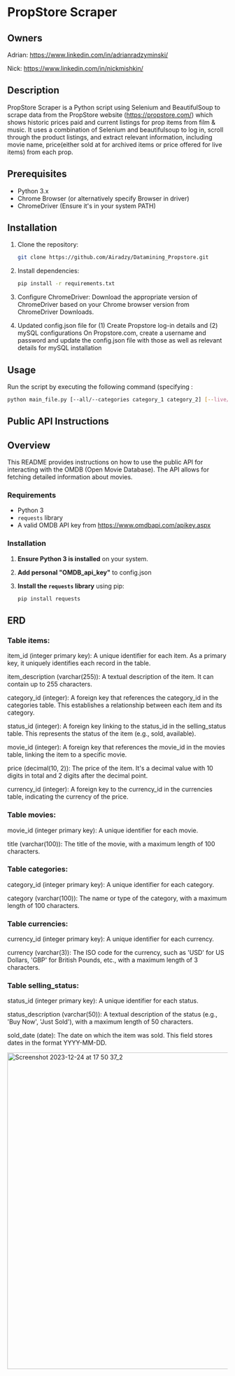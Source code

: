 # PropStore Scraper

## Owners
Adrian: https://www.linkedin.com/in/adrianradzyminski/

Nick: https://www.linkedin.com/in/nickmishkin/

## Description
PropStore Scraper is a Python script using Selenium and BeautifulSoup to scrape data from the PropStore website (https://propstore.com/) which shows historic prices paid and current listings for prop items from film & music. It uses a combination of Selenium and beautifulsoup to log in, scroll through the product listings, 
and extract relevant information, including movie name, price(either sold at for archived items or price offered for live items) from each prop.

## Prerequisites
- Python 3.x
- Chrome Browser (or alternatively specify Browser in driver)
- ChromeDriver (Ensure it's in your system PATH)

## Installation
1. Clone the repository:
   ```bash
   git clone https://github.com/Airadzy/Datamining_Propstore.git
   
2. Install dependencies:

   ```bash 
   pip install -r requirements.txt

3. Configure ChromeDriver:
Download the appropriate version of ChromeDriver based on your Chrome browser version from ChromeDriver Downloads.

4. Updated config.json file for (1) Create Propstore log-in details and (2) mySQL configurations
On Propstore.com, create a username and password and update the config.json file with those as well as relevant details for mySQL installation

## Usage
Run the script by executing the following command (specifying :
   
   ```bash 
   python main_file.py [--all/--categories category_1 category_2] [--live/--sold]
   ```

## Public API Instructions

## Overview
This README provides instructions on how to use the public API for interacting with the OMDB (Open Movie Database). The API allows for fetching detailed information about movies.

### Requirements
- Python 3
- `requests` library
- A valid OMDB API key from https://www.omdbapi.com/apikey.aspx

### Installation
1. **Ensure Python 3 is installed** on your system.
2. **Add personal "OMDB_api_key"** to config.json
3. **Install the `requests` library** using pip:
   
   ```bash
   pip install requests
   ```
   
## ERD

### Table items:

item_id (integer primary key): A unique identifier for each item. As a primary key, it uniquely identifies each record in the table.

item_description (varchar(255)): A textual description of the item. It can contain up to 255 characters.

category_id (integer): A foreign key that references the category_id in the categories table. This establishes a relationship between each item and its category.

status_id (integer): A foreign key linking to the status_id in the selling_status table. This represents the status of the item (e.g., sold, available).

movie_id (integer): A foreign key that references the movie_id in the movies table, linking the item to a specific movie.

price (decimal(10, 2)): The price of the item. It's a decimal value with 10 digits in total and 2 digits after the decimal point.

currency_id (integer): A foreign key to the currency_id in the currencies table, indicating the currency of the price.

### Table movies:

movie_id (integer primary key): A unique identifier for each movie.

title (varchar(100)): The title of the movie, with a maximum length of 100 characters.

### Table categories:

category_id (integer primary key): A unique identifier for each category.

category (varchar(100)): The name or type of the category, with a maximum length of 100 characters.

### Table currencies:

currency_id (integer primary key): A unique identifier for each currency.

currency (varchar(3)): The ISO code for the currency, such as 'USD' for US Dollars, 'GBP' for British Pounds, etc., with a maximum length of 3 characters.

### Table selling_status:

status_id (integer primary key): A unique identifier for each status.

status_description (varchar(50)): A textual description of the status (e.g., 'Buy Now', 'Just Sold'), with a maximum length of 50 characters.

sold_date (date): The date on which the item was sold. This field stores dates in the format YYYY-MM-DD.


<img width="723" alt="Screenshot 2023-12-24 at 17 50 37_2" src="https://github.com/Airadzy/Datamining_Propstore/assets/114605683/0ec71310-f6c0-4723-bb55-d322060c2f13">



